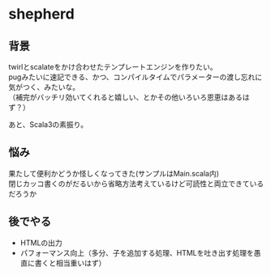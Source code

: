 # shepherd

## 背景

twirlとscalateをかけ合わせたテンプレートエンジンを作りたい。  
pugみたいに速記できる、かつ、コンパイルタイムでパラメーターの渡し忘れに気がつく、みたいな。  
（補完がバッチリ効いてくれると嬉しい、とかその他いろいろ恩恵はあるはず？）  

あと、Scala3の素振り。

## 悩み

果たして便利かどうか怪しくなってきた(サンプルはMain.scala内)  
閉じカッコ書くのがだるいから省略方法考えているけど可読性と両立できているだろうか  

## 後でやる

- HTMLの出力
- パフォーマンス向上（多分、子を追加する処理、HTMLを吐き出す処理を愚直に書くと相当重いはず）
